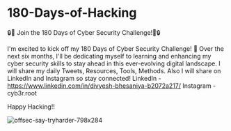 # 180-Days-of-Hacking
🔒🚀 Join the 180 Days of Cyber Security Challenge!🚀🔒

I'm excited to kick off my 180 Days of Cyber Security Challenge! 🎉 Over the next six months, I'll be dedicating myself to learning and enhancing my cyber security skills to stay ahead in this ever-evolving digital landscape. I will share my daily Tweets, Resources, Tools, Methods.
Also I will share on LinkedIn and Instagram so stay connected!
LinkedIn - https://www.linkedin.com/in/divyesh-bhesaniya-b2072a217/
Instagram - cyb3r.root

Happy Hacking!!

![offsec-say-tryharder-798x284](https://github.com/Divyesh4683/180-Days-of-Hacking/assets/68001924/5b37aa60-3cfe-4d2b-b11b-2c6ce0faae2d)
